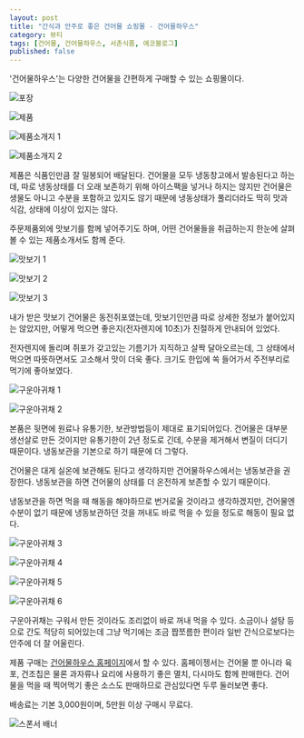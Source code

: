 ```yaml
---
layout: post
title: "간식과 안주로 좋은 건어물 쇼핑몰 - 건어물하우스"
category: 뷰티
tags: [건어물, 건어물하우스, 서촌식품, 에코블로그]
published: false
---
```


'건어물하우스'는
다양한 건어물을 간편하게 구매할 수 있는 쇼핑몰이다.

![포장](/images/review/dried-fish-house-01.jpg)

![제품](/images/review/dried-fish-house-02.jpg)

![제품소개지 1](/images/review/dried-fish-house-03.jpg)

![제품소개지 2](/images/review/dried-fish-house-04.jpg)

제품은 식품인만큼 잘 밀봉되어 배달된다.
건어물을 모두 냉동창고에서 발송된다고 하는데,
따로 냉동상태를 더 오래 보존하기 위해 아이스팩을 넣거나 하지는 않지만
건어물은 생물도 아니고 수분을 포함하고 있지도 않기 때문에
냉동상태가 풀리더라도 딱히 맛과 식감, 상태에 이상이 있지는 않다.

주문제품외에 맛보기를 함께 넣어주기도 하며,
어떤 건어물들을 취급하는지 한눈에 살펴볼 수 있는 제품소개서도 함께 준다.

![맛보기 1](/images/review/dried-fish-house-05.jpg)

![맛보기 2](/images/review/dried-fish-house-06.jpg)

![맛보기 3](/images/review/dried-fish-house-07.jpg)

내가 받은 맛보기 건어물은 동전쥐포였는데,
맛보기인만큼 따로 상세한 정보가 붙어있지는 않았지만,
어떻게 먹으면 좋은지(전자렌지에 10초)가 친절하게 안내되어 있었다.

전자렌지에 돌리며 쥐포가 갖고있는 기름기가 지직하고 살짝 달아오르는데,
그 상태에서 먹으면 따뜻하면서도 고소해서 맛이 더욱 좋다.
크기도 한입에 쏙 들어가서 주전부리로 먹기에 좋아보였다.

![구운아귀채 1](/images/review/dried-fish-house-08.jpg)

![구운아귀채 2](/images/review/dried-fish-house-09.jpg)

본품은 뒷면에 원료나 유통기한, 보관방법등이 제대로 표기되어있다.
건어물은 대부분 생선살로 만든 것이지만 유통기한이 2년 정도로 긴데,
수분을 제거해서 변질이 더디기 때문이다.
냉동보관을 기본으로 하기 때문에 더 그렇다.

건어물은 대게 실온에 보관해도 된다고 생각하지만 건어물하우스에서는 냉동보관을 권장한다.
냉동보관을 하면 건어물의 상태를 더 온전하게 보존할 수 있기 때문이다.

냉동보관을 하면 먹을 때 해동을 해야하므로 번거로울 것이라고 생각하겠지만,
건어물엔 수분이 없기 때문에 냉동보관하던 것을 꺼내도 바로 먹을 수 있을 정도로 해동이 필요 없다.

![구운아귀채 3](/images/review/dried-fish-house-10.jpg)

![구운아귀채 4](/images/review/dried-fish-house-11.jpg)

![구운아귀채 5](/images/review/dried-fish-house-12.jpg)

![구운아귀채 6](/images/review/dried-fish-house-13.jpg)

구운아귀채는 구워서 만든 것이라도 조리없이 바로 꺼내 먹을 수 있다.
소금이나 설탕 등으로 간도 적당히 되어있는데
그냥 먹기에는 조금 짭쪼름한 편이라 일반 간식으로보다는 안주에 더 잘 어울린다.

제품 구매는 [건어물하우스 홈페이지](http://건어물하우스.com/)에서 할 수 있다.
홈페이젱서는 건어물 뿐 아니라 육포, 건조칩은 물론 과자류나 요리에 사용하기 좋은 멸치, 다시마도 함께 판매한다.
건어물을 먹을 때 찍어먹기 좋은 소스도 판매하므로 관심있다면 두루 둘러보면 좋다.

배송료는 기본 3,000원이며, 5만원 이상 구매시 무료다.



![스폰서 배너](http://echoblog.net/images/sponsor-banner.png "이 글은 에코블로그를 통해 해당 업체에서 페이백을 제공받아 작성한 리뷰다.")

